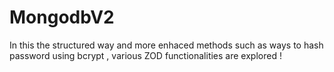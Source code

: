 # MongodbV2
In this the structured way and more enhaced methods such as ways to hash password using bcrypt , various ZOD functionalities are explored !
